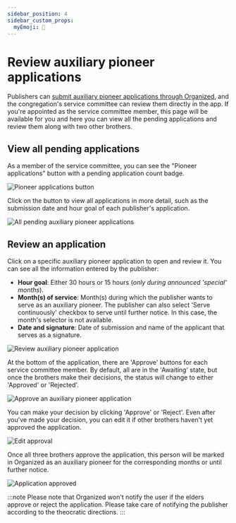 ```yaml
---
sidebar_position: 4
sidebar_custom_props:
  myEmoji: 📝
---
```


# Review auxiliary pioneer applications

Publishers can [submit auxiliary pioneer applications through Organized](../ministry/auxiliary-pioneer-application), and the congregation's service committee can review them directly in the app. If you're appointed as the service committee member, this page will be available for you and here you can view all the pending applications and review them along with two other brothers.

## View all pending applications

As a member of the service committee, you can see the "Pioneer applications" button with a pending application count badge.

![Pioneer applications button](./img/aux-pio-button.png)

Click on the button to view all applications in more detail, such as the submission date and hour goal of each publisher's application.

![All pending auxiliary pioneer applications](./img/all-applications.png)

## Review an application

Click on a specific auxiliary pioneer application to open and review it. You can see all the information entered by the publisher:

- **Hour goal**: Either 30 hours or 15 hours (_only during announced 'special' months_).
- **Month(s) of service**: Month(s) during which the publisher wants to serve as an auxiliary pioneer. The publisher can also select 'Serve continuously' checkbox to serve until further notice. In this case, the month's selector is not available.
- **Date and signature**: Date of submission and name of the applicant that serves as a signature.

![Review auxiliary pioneer application](./img/full-application.png)

At the bottom of the application, there are 'Approve' buttons for each service committee member. By default, all are in the 'Awaiting' state, but once the brothers make their decisions, the status will change to either 'Approved' or 'Rejected'.

![Approve an auxiliary pioneer application](./img/to-be-approved.png)

You can make your decision by clicking 'Approve' or 'Reject'. Even after you've made your decision, you can edit it if other brothers haven't yet approved the application.

![Edit approval](./img/edit-decision.png)

Once all three brothers approve the application, this person will be marked in Organized as an auxiliary pioneer for the corresponding months or until further notice.

![Application approved](./img/all-approved.png)

:::note
Please note that Organized won't notify the user if the elders approve or reject the application. Please take care of notifying the publisher according to the theocratic directions.
:::